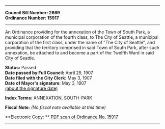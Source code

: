 * * * * *  
  
**Council Bill Number: [](#h0)[](#h2)2669**   
**Ordinance Number: 15917**  
  
* * * * *  
  
An Ordinance providing for the annexation of the Town of South Park, a municipal corporation of the fourth class, to The City of Seattle, a municipal corporation of the first class, under the name of "The City of Seattle", and providing that the territory comprised in said Town of South Park, after such annexation, be attached to and become a part of the Twelfth Ward in said City of Seattle.  
  
**Status:** Passed   
**Date passed by Full Council:** April 29, 1907   
**Date filed with the City Clerk:** May 3, 1907   
**Date of Mayor's signature:** May 3, 1907   
[(about the signature date)](/~public/approvaldate.htm)   
  
  
  
**Index Terms:** ANNEXATION, SOUTH-PARK  
  
**Fiscal Note:** *(No fiscal note available at this time)*  
  
**Electronic Copy: ** [PDF scan of Ordinance No. 15917](/~archives/Ordinances/Ord_15917.pdf)  
  
* * * * *  
